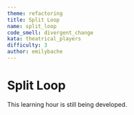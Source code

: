 ```yaml
---
theme: refactoring
title: Split Loop
name: split_loop
code_smell: divergent_change
kata: theatrical_players
difficulty: 3
author: emilybache
---
```


# Split Loop

This learning hour is still being developed.
